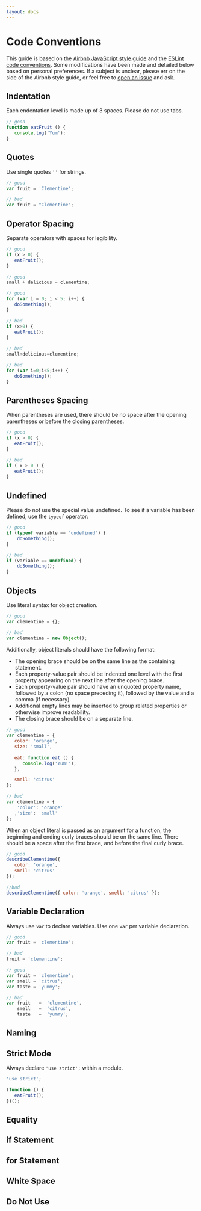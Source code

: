 ```yaml
---
layout: docs
---
```


# Code Conventions

This guide is based on the [Airbnb JavaScript style guide](https://github.com/airbnb/javascript/tree/master/es5) and the [ESLint code conventions](http://eslint.org/docs/developer-guide/code-conventions.html). Some modifications have been made and detailed below based on personal preferences. If a subject is unclear, please err on the side of the Airbnb style guide, or feel free to [open an issue](https://github.com/johnstonbl01/clementinejs/issues/new) and ask.

## Indentation

Each endentation level is made up of 3 spaces. Please do not use tabs.

```js
// good
function eatFruit () {
   console.log('Yum');
}
```

## Quotes

Use single quotes `''` for strings.

```js
// good
var fruit = 'Clementine';

// bad
var fruit = "Clementine";
```

## Operator Spacing

Separate operators with spaces for legibility.

```js
// good
if (x > 0) {
   eatFruit();
}

// good
small + delicious = clementine;

// good
for (var i = 0; i < 5; i++) {
   doSomething();
}

// bad
if (x>0) {
   eatFruit();
}

// bad 
small+delicious=clementine;

// bad
for (var i=0;i<5;i++) {
   doSomething();
}
```

## Parentheses Spacing

When parentheses are used, there should be no space after the opening parentheses or before the closing parentheses.

```js
// good
if (x > 0) {
   eatFruit();
}

// bad
if ( x > 0 ) {
   eatFruit();
}
```

## Undefined

Please do not use the special value undefined. To see if a variable has been defined, use the `typeof` operator:

```js
// good
if (typeof variable == "undefined") {
    doSomething();
}

// bad
if (variable == undefined) {
    doSomething();
}
```

## Objects

Use literal syntax for object creation.

```js
// good
var clementine = {};

// bad
var clementine = new Object();
```

Additionally, object literals should have the following format:

- The opening brace should be on the same line as the containing statement.
- Each property-value pair should be indented one level with the first property appearing on the next line after the opening brace.
- Each property-value pair should have an unquoted property name, followed by a colon (no space preceding it), followed by the value and a comma (if necessary).
- Additional empty lines may be inserted to group related properties or otherwise improve readability.
- The closing brace should be on a separate line.

```js
// good
var clementine = {
   color: 'orange',
   size: 'small',
   
   eat: function eat () {
      console.log('Yum!');
   },

   smell: 'citrus'
};

// bad
var clementine = {
    'color': 'orange'
   ,'size': 'small'
};
```

When an object literal is passed as an argument for a function, the beginning and ending curly braces should be on the same line. There should be a space after the first brace, and before the final curly brace.

```js
// good
describeClementine({
   color: 'orange',
   smell: 'citrus'
});

//bad
describeClementine({ color: 'orange', smell: 'citrus' });

```

## Variable Declaration

Always use `var` to declare variables. Use one `var` per variable declaration.

```js
// good
var fruit = 'clementine';

// bad
fruit = 'clementine';

// good
var fruit = 'clementine';
var smell = 'citrus';
var taste = 'yummy';

// bad
var fruit   =  'clementine',
    smell   =  'citrus',
    taste   =  'yummy';
```

## Naming

## Strict Mode

Always declare `'use strict';` within a module.

```js
'use strict';

(function () {
   eatFruit();
})();
```

## Equality

## if Statement

## for Statement

## White Space

## Do Not Use